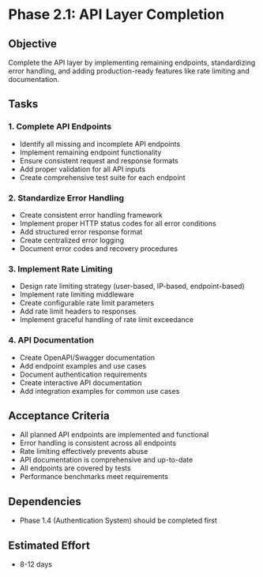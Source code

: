 # Phase 2.1: API Layer Completion

## Objective
Complete the API layer by implementing remaining endpoints, standardizing error handling, and adding production-ready features like rate limiting and documentation.

## Tasks

### 1. Complete API Endpoints
- Identify all missing and incomplete API endpoints
- Implement remaining endpoint functionality
- Ensure consistent request and response formats
- Add proper validation for all API inputs
- Create comprehensive test suite for each endpoint

### 2. Standardize Error Handling
- Create consistent error handling framework
- Implement proper HTTP status codes for all error conditions
- Add structured error response format
- Create centralized error logging
- Document error codes and recovery procedures

### 3. Implement Rate Limiting
- Design rate limiting strategy (user-based, IP-based, endpoint-based)
- Implement rate limiting middleware
- Create configurable rate limit parameters
- Add rate limit headers to responses
- Implement graceful handling of rate limit exceedance

### 4. API Documentation
- Create OpenAPI/Swagger documentation
- Add endpoint examples and use cases
- Document authentication requirements
- Create interactive API documentation
- Add integration examples for common use cases

## Acceptance Criteria
- All planned API endpoints are implemented and functional
- Error handling is consistent across all endpoints
- Rate limiting effectively prevents abuse
- API documentation is comprehensive and up-to-date
- All endpoints are covered by tests
- Performance benchmarks meet requirements

## Dependencies
- Phase 1.4 (Authentication System) should be completed first

## Estimated Effort
- 8-12 days